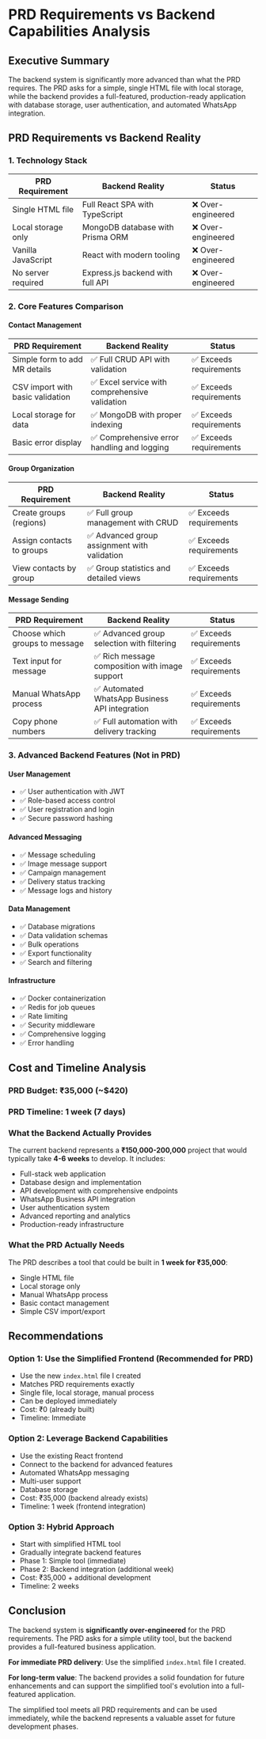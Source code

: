 # PRD Requirements vs Backend Capabilities Analysis

## Executive Summary
The backend system is significantly more advanced than what the PRD requires. The PRD asks for a simple, single HTML file with local storage, while the backend provides a full-featured, production-ready application with database storage, user authentication, and automated WhatsApp integration.

## PRD Requirements vs Backend Reality

### 1. Technology Stack

| PRD Requirement | Backend Reality | Status |
|----------------|----------------|---------|
| Single HTML file | Full React SPA with TypeScript | ❌ Over-engineered |
| Local storage only | MongoDB database with Prisma ORM | ❌ Over-engineered |
| Vanilla JavaScript | React with modern tooling | ❌ Over-engineered |
| No server required | Express.js backend with full API | ❌ Over-engineered |

### 2. Core Features Comparison

#### Contact Management
| PRD Requirement | Backend Reality | Status |
|----------------|----------------|---------|
| Simple form to add MR details | ✅ Full CRUD API with validation | ✅ Exceeds requirements |
| CSV import with basic validation | ✅ Excel service with comprehensive validation | ✅ Exceeds requirements |
| Local storage for data | ✅ MongoDB with proper indexing | ✅ Exceeds requirements |
| Basic error display | ✅ Comprehensive error handling and logging | ✅ Exceeds requirements |

#### Group Organization
| PRD Requirement | Backend Reality | Status |
|----------------|----------------|---------|
| Create groups (regions) | ✅ Full group management with CRUD | ✅ Exceeds requirements |
| Assign contacts to groups | ✅ Advanced group assignment with validation | ✅ Exceeds requirements |
| View contacts by group | ✅ Group statistics and detailed views | ✅ Exceeds requirements |

#### Message Sending
| PRD Requirement | Backend Reality | Status |
|----------------|----------------|---------|
| Choose which groups to message | ✅ Advanced group selection with filtering | ✅ Exceeds requirements |
| Text input for message | ✅ Rich message composition with image support | ✅ Exceeds requirements |
| Manual WhatsApp process | ✅ Automated WhatsApp Business API integration | ✅ Exceeds requirements |
| Copy phone numbers | ✅ Full automation with delivery tracking | ✅ Exceeds requirements |

### 3. Advanced Backend Features (Not in PRD)

#### User Management
- ✅ User authentication with JWT
- ✅ Role-based access control
- ✅ User registration and login
- ✅ Secure password hashing

#### Advanced Messaging
- ✅ Message scheduling
- ✅ Image message support
- ✅ Campaign management
- ✅ Delivery status tracking
- ✅ Message logs and history

#### Data Management
- ✅ Database migrations
- ✅ Data validation schemas
- ✅ Bulk operations
- ✅ Export functionality
- ✅ Search and filtering

#### Infrastructure
- ✅ Docker containerization
- ✅ Redis for job queues
- ✅ Rate limiting
- ✅ Security middleware
- ✅ Comprehensive logging
- ✅ Error handling

## Cost and Timeline Analysis

### PRD Budget: ₹35,000 (~$420)
### PRD Timeline: 1 week (7 days)

### What the Backend Actually Provides
The current backend represents a **₹150,000-200,000** project that would typically take **4-6 weeks** to develop. It includes:

- Full-stack web application
- Database design and implementation
- API development with comprehensive endpoints
- WhatsApp Business API integration
- User authentication system
- Advanced reporting and analytics
- Production-ready infrastructure

### What the PRD Actually Needs
The PRD describes a tool that could be built in **1 week for ₹35,000**:

- Single HTML file
- Local storage only
- Manual WhatsApp process
- Basic contact management
- Simple CSV import/export

## Recommendations

### Option 1: Use the Simplified Frontend (Recommended for PRD)
- Use the new `index.html` file I created
- Matches PRD requirements exactly
- Single file, local storage, manual process
- Can be deployed immediately
- Cost: ₹0 (already built)
- Timeline: Immediate

### Option 2: Leverage Backend Capabilities
- Use the existing React frontend
- Connect to the backend for advanced features
- Automated WhatsApp messaging
- Multi-user support
- Database storage
- Cost: ₹35,000 (backend already exists)
- Timeline: 1 week (frontend integration)

### Option 3: Hybrid Approach
- Start with simplified HTML tool
- Gradually integrate backend features
- Phase 1: Simple tool (immediate)
- Phase 2: Backend integration (additional week)
- Cost: ₹35,000 + additional development
- Timeline: 2 weeks

## Conclusion

The backend system is **significantly over-engineered** for the PRD requirements. The PRD asks for a simple utility tool, but the backend provides a full-featured business application.

**For immediate PRD delivery**: Use the simplified `index.html` file I created.

**For long-term value**: The backend provides a solid foundation for future enhancements and can support the simplified tool's evolution into a full-featured application.

The simplified tool meets all PRD requirements and can be used immediately, while the backend represents a valuable asset for future development phases.


